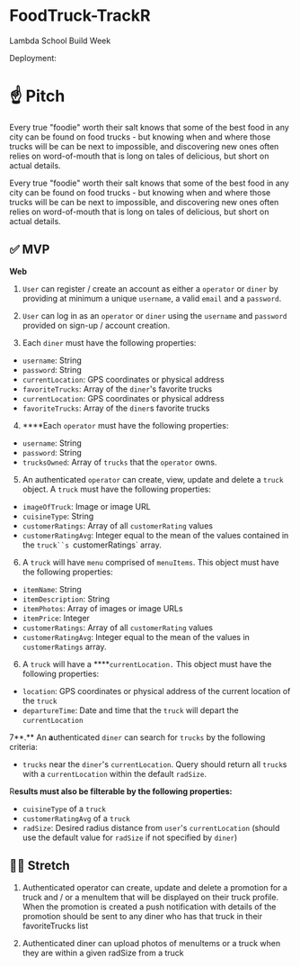 # FoodTruck-TrackR
Lambda School Build Week

Deployment:

# ☝️ Pitch

Every true "foodie" worth their salt knows that some of the best food in any city can be found on food trucks - but knowing when and where those trucks will be can be next to impossible, and discovering new ones often relies on word-of-mouth that is long on tales of delicious, but short on actual details. 

Every true "foodie" worth their salt knows that some of the best food in any city can be found on food trucks - but knowing when and where those trucks will be can be next to impossible, and discovering new ones often relies on word-of-mouth that is long on tales of delicious, but short on actual details. 

## ✅  **MVP**

**Web**
1. `User` can register / create an account as either a `operator` or `diner` by providing at minimum a unique `username`, a valid `email` and a `password`. 

2. `User` can log in as an `operator` or `diner` using the `username` and `password` provided on sign-up / account creation. 

3. Each `diner` must have the following properties:
- `username`: String
- `password`: String
- `currentLocation`: GPS coordinates or physical address
- `favoriteTrucks`: Array of the `diner`'s favorite trucks
- `currentLocation`: GPS coordinates or physical address
- `favoriteTrucks`: Array of the `diner`s favorite trucks

4. ****Each `operator` must have the following properties:
- `username`: String
- `password`: String
- `trucksOwned`: Array of `trucks` that the `operator` owns.

5. An authenticated `operator` can create, view, update and delete a `truck` object. A `truck` must have the following properties: 
- `imageOfTruck`: Image or image URL
- `cuisineType`: String
- `customerRatings`: Array of all `customerRating` values
- `customerRatingAvg`: Integer equal to the mean of the values contained in the `truck``s `customerRatings` array.

6. A `truck` will have `menu` comprised of `menuItems`. This object must have the following properties:
- `itemName`: String
- `itemDescription`: String
- `itemPhotos`: Array of images or image URLs
- `itemPrice`: Integer
- `customerRatings`: Array of all `customerRating` values
- `customerRatingAvg`: Integer equal to the mean of the values in `customerRatings` array.

6. A `truck` will have a ****`currentLocation.` This object must have the following properties:
- `location`: GPS coordinates or physical address of the current location of the `truck`
- `departureTime`: Date and time that the `truck` will depart the `currentLocation`

7**.** An **a**uthenticated `diner` can search for `trucks` by the following criteria: 
- `trucks` near the `diner`'s `currentLocation`. Query should return all `truck`s with a `currentLocation` within the default `radSize`.

R**esults must also be filterable by the following properties:**
- `cuisineType` of a `truck`
- `customerRatingAvg` of a `truck`
- `radSize`: Desired radius distance from `user`'s `currentLocation` (should use the default value for `radSize` if not specified by `diner`)

## 🏃‍♀️ Stretch ##
1. Authenticated operator can create, update and delete a promotion for a truck and / or a menuItem that will be displayed on their truck profile. When the promotion is created a push notification with details of the promotion should be sent to any diner who has that truck in their favoriteTrucks list

2. Authenticated diner can upload photos of menuItems or a truck when they are within a given radSize from a truck
